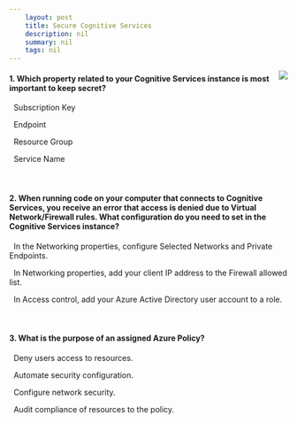 ```yaml
---
    layout: post
    title: Secure Cognitive Services 
    description: nil
    summary: nil
    tags: nil
---
```



 <a target="_blank" href="https://docs.microsoft.com/en-us/learn/modules/secure-cognitive-services/5-knowledge-check/"><i class="fas fa-external-link-alt"></i> </a>
 <img align="right" src="https://docs.microsoft.com/en-us/learn/achievements/secure-cognitive-services.svg">
####  1. Which property related to your Cognitive Services instance is most important to keep secret?


<i class='fas fa-check-square' style='color: Dodgerblue;'></i> &nbsp;&nbsp;Subscription Key

<i class='far fa-square'></i> &nbsp;&nbsp;Endpoint

<i class='far fa-square'></i> &nbsp;&nbsp;Resource Group

<i class='far fa-square'></i> &nbsp;&nbsp;Service Name
<br />
<br />
<br />

####  2. When running code on your computer that connects to Cognitive Services, you receive an error that access is denied due to Virtual Network/Firewall rules. What configuration do you need to set in the Cognitive Services instance?


<i class='far fa-square'></i> &nbsp;&nbsp;In the Networking properties, configure Selected Networks and Private Endpoints.

<i class='fas fa-check-square' style='color: Dodgerblue;'></i> &nbsp;&nbsp;In Networking properties, add your client IP address to the Firewall allowed list.

<i class='far fa-square'></i> &nbsp;&nbsp;In Access control, add your Azure Active Directory user account to a role.
<br />
<br />
<br />

####  3. What is the purpose of an assigned Azure Policy?


<i class='far fa-square'></i> &nbsp;&nbsp;Deny users access to resources.

<i class='far fa-square'></i> &nbsp;&nbsp;Automate security configuration.

<i class='far fa-square'></i> &nbsp;&nbsp;Configure network security.

<i class='fas fa-check-square' style='color: Dodgerblue;'></i> &nbsp;&nbsp;Audit compliance of resources to the policy.
<br />
<br />
<br />
